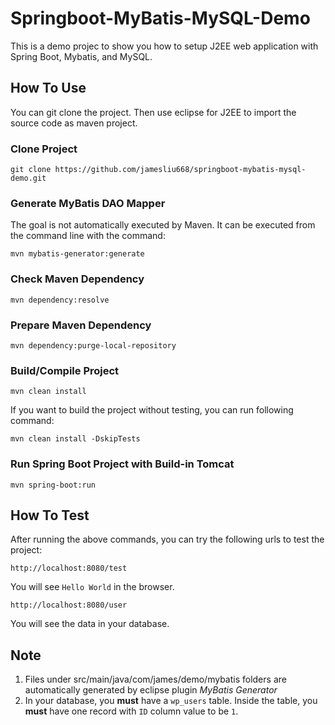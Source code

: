 # Springboot-MyBatis-MySQL-Demo
This is a demo projec to show you how to setup J2EE web application with Spring Boot, Mybatis, and MySQL.

## How To Use
You can git clone the project. Then use eclipse for J2EE to import the source code as maven project. 

### Clone Project
```
git clone https://github.com/jamesliu668/springboot-mybatis-mysql-demo.git
```

### Generate MyBatis DAO Mapper
The goal is not automatically executed by Maven. It can be executed from the command line with the command:
```
mvn mybatis-generator:generate
```

### Check Maven Dependency
```
mvn dependency:resolve
```

### Prepare Maven Dependency
```
mvn dependency:purge-local-repository
```

### Build/Compile Project
```
mvn clean install
```

If you want to build the project without testing, you can run following command:
```
mvn clean install -DskipTests
```

### Run Spring Boot Project with Build-in Tomcat
```
mvn spring-boot:run
```

## How To Test
After running the above commands, you can try the following urls to test the project:
```
http://localhost:8080/test
```
You will see `Hello World` in the browser.

```
http://localhost:8080/user
```
You will see the data in your database.


## Note
1. Files under src/main/java/com/james/demo/mybatis folders are automatically generated by eclipse plugin _MyBatis Generator_
2. In your database, you **must** have a `wp_users` table. Inside the table, you **must** have one record with `ID` column value to be `1`.